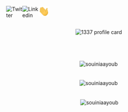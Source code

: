 
<img src="https://github.com/ABSphreak/ABSphreak/blob/master/gifs/Hi.gif" width="30px"><a href="https://twitter.com/Imaqtpotatoe" target="_blank">
  <img align="left" alt="Twitter" width="44px" src="https://img.icons8.com/color/344/twitter-squared.png" />
</a>
<a href="https://www.linkedin.com/in/souinia-ayoub" target="_blank">
  <img align="left" alt="Linkedin" width="44px" src="https://img.icons8.com/color/344/linkedin.png" />
</a>
<br /><br />
  <div align="center">
 <img src="https://1337-readme.vercel.app/api/profile?cursus=42cursus&dark=true&login=asouinia" alt="1337 profile card" />
  </div>
 <br/>
 <br/>
 <br/>
 <br/>
  <div align="center"><img align="center" src="https://github-readme-stats.vercel.app/api/top-langs?username=souiniaayoub&show_icons=true&locale=en&layout=compact&theme=prussian" alt="souiniaayoub" /></div>
<br/>
<br/>
<div align="center"><img align="center" src="http://github-readme-streak-stats.herokuapp.com?user=souiniaayoub&theme=prussian&hide_border=true&date_format=j%20M%5B%20Y%5D" alt="souiniaayoub" /></div>
<br/>
<br/>
<div align="center">&nbsp;<img align="center" src="https://github-readme-stats.vercel.app/api?username=souiniaayoub&show_icons=true&locale=en&theme=prussian" alt="souiniaayoub" /></div>
<br/>
<br/>
<br/>

<br/>
<br/>
